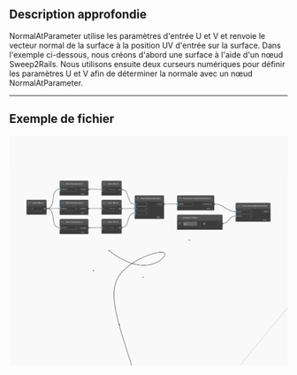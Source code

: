 ## Description approfondie
NormalAtParameter utilise les paramètres d'entrée U et V et renvoie le vecteur normal de la surface à la position UV d'entrée sur la surface. Dans l'exemple ci-dessous, nous créons d'abord une surface à l'aide d'un nœud Sweep2Rails. Nous utilisons ensuite deux curseurs numériques pour définir les paramètres U et V afin de déterminer la normale avec un nœud NormalAtParameter.
___
## Exemple de fichier

![NormalAtParameter](./Autodesk.DesignScript.Geometry.Curve.NormalAtParameter_img.jpg)

